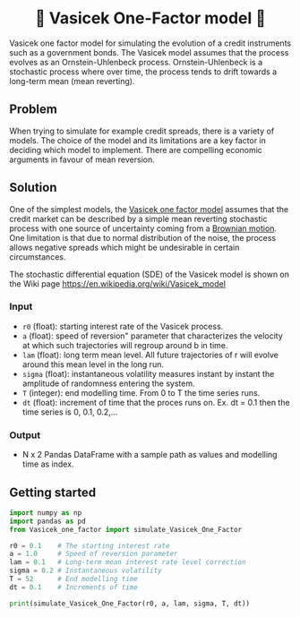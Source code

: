 <h1 align="center" style="border-botom: none">
  <b>
    🐍 Vasicek One-Factor model 🐍     
  </b>
</h1>

Vasicek one factor model for simulating the evolution of a credit instruments such as a government bonds. The Vasicek model assumes that the process evolves as an Ornstein-Uhlenbeck process. Ornstein-Uhlenbeck is a stochastic process where over time, the process tends to drift towards a long-term mean (mean reverting). 

## Problem
When trying to simulate for example credit spreads, there is a variety of models. The choice of the model and its limitations are a key factor in deciding which model to implement. There are compelling economic arguments in favour of mean reversion.  

## Solution
One of the simplest models, the [Vasicek one factor model](https://en.wikipedia.org/wiki/Vasicek_model) assumes that the credit market can be described by a simple mean reverting stochastic process with one source of uncertainty coming from a [Brownian motion](https://en.wikipedia.org/wiki/Brownian_motion). One limitation is that due to normal distribution of the noise, the process allows negative spreads which might be undesirable in certain circumstances.

The stochastic differential equation (SDE) of the Vasicek model is shown on the Wiki page https://en.wikipedia.org/wiki/Vasicek_model 

### Input

  - `r0` (float): starting interest rate of the Vasicek process.
  - `a` (float): speed of reversion" parameter that characterizes the velocity at which such trajectories will regroup around b in time.
  - `lam` (float): long term mean level. All future trajectories of r will evolve around this mean level in the long run.
  - `sigma` (float): instantaneous volatility measures instant by instant the amplitude of randomness entering the system.
  - `T` (integer): end modelling time. From 0 to T the time series runs.
  - `dt` (float): increment of time that the proces runs on. Ex. dt = 0.1 then the time series is 0, 0.1, 0.2,...

### Output

 - N x 2 Pandas DataFrame with a sample path as values and modelling time as index.

## Getting started
```python
import numpy as np
import pandas as pd
from Vasicek_one_factor import simulate_Vasicek_One_Factor

r0 = 0.1    # The starting interest rate
a = 1.0     # Speed of reversion parameter
lam = 0.1   # Long-term mean interest rate level correction
sigma = 0.2 # Instantaneous volatility
T = 52      # End modelling time
dt = 0.1    # Increments of time

print(simulate_Vasicek_One_Factor(r0, a, lam, sigma, T, dt))
```
